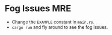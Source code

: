 # Fog Issues MRE

- Change the `EXAMPLE` constant in `main.rs`.
- `cargo run` and fly around to see the fog issues.
